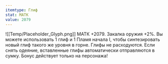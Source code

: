 ```yaml
---
itemtype: Глиф
stat: МАТК 
value: 2079
---
```

![[Temp/Placeholder_Glyph.png]]
МАТК +2079. Закалка оружия +2%. Вы можете использовать 1 глиф и 1 Пламя начала I, чтобы синтезировать новый глиф такого же уровня в горне. Глифы не расходуются. Если снять одеяние, вставленные глифы автоматически отправляются в сумку. Бонус действует только на персонажа!
